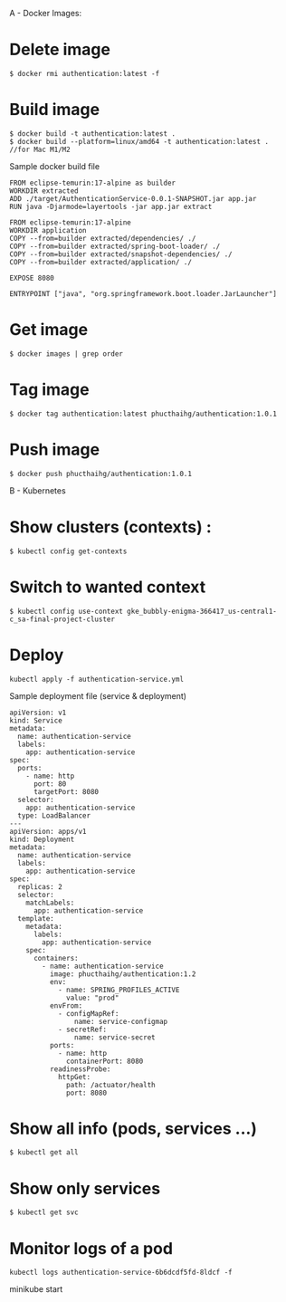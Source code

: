 A - Docker Images:

# Delete image 
```
$ docker rmi authentication:latest -f
```

# Build image
```
$ docker build -t authentication:latest .
$ docker build --platform=linux/amd64 -t authentication:latest .  //for Mac M1/M2
```
Sample docker build file
```
FROM eclipse-temurin:17-alpine as builder
WORKDIR extracted
ADD ./target/AuthenticationService-0.0.1-SNAPSHOT.jar app.jar
RUN java -Djarmode=layertools -jar app.jar extract

FROM eclipse-temurin:17-alpine
WORKDIR application
COPY --from=builder extracted/dependencies/ ./
COPY --from=builder extracted/spring-boot-loader/ ./
COPY --from=builder extracted/snapshot-dependencies/ ./
COPY --from=builder extracted/application/ ./

EXPOSE 8080

ENTRYPOINT ["java", "org.springframework.boot.loader.JarLauncher"]
```


# Get image
```
$ docker images | grep order
```

# Tag image
```
$ docker tag authentication:latest phucthaihg/authentication:1.0.1
```

# Push image
```
$ docker push phucthaihg/authentication:1.0.1
```


B - Kubernetes

# Show clusters (contexts) :
```
$ kubectl config get-contexts
```

# Switch to wanted context
```
$ kubectl config use-context gke_bubbly-enigma-366417_us-central1-c_sa-final-project-cluster
```

# Deploy
```
kubectl apply -f authentication-service.yml
```

Sample deployment file (service & deployment)
```
apiVersion: v1
kind: Service
metadata:
  name: authentication-service
  labels:
    app: authentication-service
spec:
  ports:
    - name: http
      port: 80
      targetPort: 8080
  selector:
    app: authentication-service
  type: LoadBalancer
---
apiVersion: apps/v1
kind: Deployment
metadata:
  name: authentication-service
  labels:
    app: authentication-service
spec:
  replicas: 2
  selector:
    matchLabels:
      app: authentication-service
  template:
    metadata:
      labels:
        app: authentication-service
    spec:
      containers:
        - name: authentication-service
          image: phucthaihg/authentication:1.2
          env:
            - name: SPRING_PROFILES_ACTIVE
              value: "prod"
          envFrom:
            - configMapRef:
                name: service-configmap
            - secretRef:
                name: service-secret
          ports:
            - name: http
              containerPort: 8080
          readinessProbe:
            httpGet:
              path: /actuator/health
              port: 8080
```

# Show all info (pods, services ...)
```
$ kubectl get all
```

# Show only services
```
$ kubectl get svc
```

# Monitor logs of a pod
```
kubectl logs authentication-service-6b6dcdf5fd-8ldcf -f
```

minikube start


